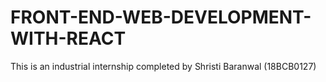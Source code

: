 # FRONT-END-WEB-DEVELOPMENT-WITH-REACT
This is an industrial internship completed by Shristi Baranwal (18BCB0127)
